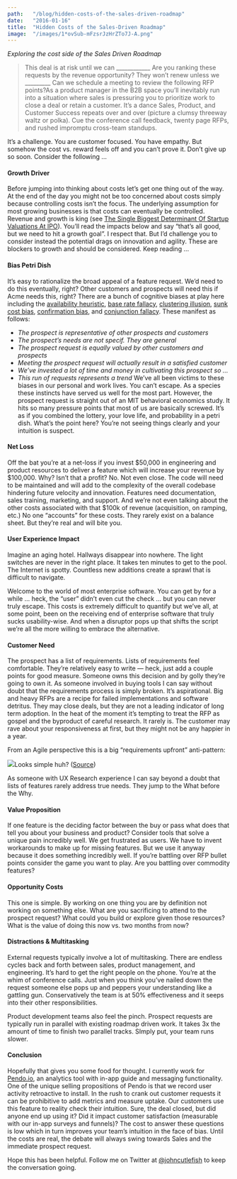 ```yaml
---
path:	"/blog/hidden-costs-of-the-sales-driven-roadmap"
date:	"2016-01-16"
title:	"Hidden Costs of the Sales-Driven Roadmap"
image:	"/images/1*ovSub-mFzsrJzHrZTo7J-A.png"
---
```


*Exploring the cost side of the Sales Driven Roadmap*


> This deal is at risk until we can \_\_\_\_\_\_\_\_\_\_\_\_
> Are you ranking these requests by the revenue opportunity?
> They won’t renew unless we \_\_\_\_\_\_\_\_\_
> Can we schedule a meeting to review the following RFP points?As a product manager in the B2B space you’ll inevitably run into a situation where sales is pressuring you to prioritize work to close a deal or retain a customer. It’s a dance Sales, Product, and Customer Success repeats over and over (picture a clumsy threeway waltz or polka). Cue the conference call feedback, twenty page RFPs, and rushed impromptu cross-team standups.

It’s a challenge. You are customer focused. You have empathy. But somehow the cost vs. reward feels off and you can’t prove it. Don’t give up so soon. Consider the following …

#### Growth Driver

Before jumping into thinking about costs let’s get one thing out of the way. At the end of the day you might not be too concerned about costs simply because controlling costs isn’t the focus. The underlying assumption for most growing businesses is that costs can eventually be controlled. Revenue and growth is king (see [The Single Biggest Determinant Of Startup Valuations At IPO](http://tomtunguz.com/2013-ipo-characteristics/)). You’ll read the impacts below and say “that’s all good, but we need to hit a growth goal”. I respect that. But I’d challenge you to consider instead the potential drags on innovation and agility. These are blockers to growth and should be considered. Keep reading …

#### Bias Petri Dish

It’s easy to rationalize the broad appeal of a feature request. We’d need to do this eventually, right? Other customers and prospects will need this if Acme needs this, right? There are a bunch of cognitive biases at play here including the [availability heuristic](https://en.wikipedia.org/wiki/Availability_heuristic), [base rate fallacy](https://en.wikipedia.org/wiki/Base_rate_fallacy), [clustering illusion](https://en.wikipedia.org/wiki/Clustering_illusion), [sunk cost bias](https://en.wikipedia.org/wiki/Sunk_costs), [confirmation bias](https://en.wikipedia.org/wiki/Confirmation_bias), and [conjunction fallacy](https://en.wikipedia.org/wiki/Conjunction_fallacy). These manifest as follows:

* *The prospect is representative of other prospects and customers*
* *The prospect’s needs are not specif. They are general*
* *The prospect request is equally valued by other customers and prospects*
* *Meeting the prospect request will actually result in a satisfied customer*
* *We’ve invested a lot of time and money in cultivating this prospect so …*
* *This run of requests represents a trend*
We’ve all been victims to these biases in our personal and work lives. You can’t escape. As a species these instincts have served us well for the most part. However, the prospect request is straight out of an MIT behavioral economics study. It hits so many pressure points that most of us are basically screwed. It’s as if you combined the lottery, your love life, and probability in a petri dish. What’s the point here? You’re not seeing things clearly and your intuition is suspect.

#### Net Loss

Off the bat you’re at a net-loss if you invest $50,000 in engineering and product resources to deliver a feature which will increase your revenue by $100,000. Why? Isn’t that a profit? No. Not even close. The code will need to be maintained and will add to the complexity of the overall codebase hindering future velocity and innovation. Features need documentation, sales training, marketing, and support. And we’re not even talking about the other costs associated with that $100k of revenue (acquisition, on ramping, etc.) No one “accounts” for these costs. They rarely exist on a balance sheet. But they’re real and will bite you.

#### User Experience Impact

Imagine an aging hotel. Hallways disappear into nowhere. The light switches are never in the right place. It takes ten minutes to get to the pool. The Internet is spotty. Countless new additions create a sprawl that is difficult to navigate.

Welcome to the world of most enterprise software. You can get by for a while … heck, the “user” didn’t even cut the check … but you can never truly escape. This costs is extremely difficult to quantify but we’ve all, at some point, been on the receiving end of enterprise software that truly sucks usability-wise. And when a disruptor pops up that shifts the script we’re all the more willing to embrace the alternative.

#### Customer Need

The prospect has a list of requirements. Lists of requirements feel comfortable. They’re relatively easy to write — heck, just add a couple points for good measure. Someone owns this decision and by golly they’re going to own it. As someone involved in buying tools I can say without doubt that the requirements process is simply broken. It’s aspirational. Big and heavy RFPs are a recipe for failed implementations and software detritus. They may close deals, but they are not a leading indicator of long term adoption. In the heat of the moment it’s tempting to treat the RFP as gospel and the byproduct of careful research. It rarely is. The customer may rave about your responsiveness at first, but they might not be any happier in a year.

From an Agile perspective this is a big “requirements upfront” anti-pattern:

![](/images/1*ovSub-mFzsrJzHrZTo7J-A.png)Looks simple huh? ([Source](http://sunnibrown.com/2009/05/rfp-evaluation-process-map))

As someone with UX Research experience I can say beyond a doubt that lists of features rarely address true needs. They jump to the What before the Why.

#### **Value Proposition**

If one feature is the deciding factor between the buy or pass what does that tell you about your business and product? Consider tools that solve a unique pain incredibly well. We get frustrated as users. We have to invent workarounds to make up for missing features. But we use it anyway because it does something incredibly well. If you’re battling over RFP bullet points consider the game you want to play. Are you battling over commodity features?

#### Opportunity Costs

This one is simple. By working on one thing you are by definition not working on something else. What are you sacrificing to attend to the prospect request? What could you build or explore given those resources? What is the value of doing this now vs. two months from now?

#### Distractions & Multitasking

External requests typically involve a lot of multitasking. There are endless cycles back and forth between sales, product management, and engineering. It’s hard to get the right people on the phone. You’re at the whim of conference calls. Just when you think you’ve nailed down the request someone else pops up and peppers your understanding like a gattling gun. Conservatively the team is at 50% effectiveness and it seeps into their other responsibilities.

Product development teams also feel the pinch. Prospect requests are typically run in parallel with existing roadmap driven work. It takes 3x the amount of time to finish two parallel tracks. SImply put, your team runs slower.

#### Conclusion

Hopefully that gives you some food for thought. I currently work for [Pendo.io](http://www.pendo.io/), an analytics tool with in-app guide and messaging functionality. One of the unique selling propositions of Pendo is that we record user activity retroactive to install. In the rush to crank out customer requests it can be prohibitive to add metrics and measure uptake. Our customers use this feature to reality check their intuition. Sure, the deal closed, but did anyone end up using it? Did it impact customer satisfaction (measurable with our in-app surveys and funnels)? The cost to answer these questions is low which in turn improves your team’s intuition in the face of bias. Until the costs are real, the debate will always swing towards Sales and the immediate prospect request.

Hope this has been helpful. Follow me on Twitter at [@johncutlefish](https://twitter.com/johncutlefish) to keep the conversation going.

